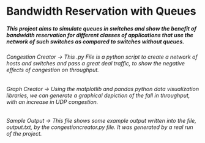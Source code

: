 # Bandwidth Reservation with Queues
<p>
<p>
<h5>This project aims to simulate queues in switches and show the benefit of bandwidth reservation for different classes of applications that use the network of such switches as compared to switches without queues. <h5>
<p>
<h6>Congestion Creator -> This .py File is a python script to create a network of hosts and switches and pass a great deal traffic, to show the negative effects of congestion on throughput. <h6>
<p>
<h6>Graph Creator -> Using the matplotlib and pandas python data visualization libraries, we can generate a graphical depiction of the fall in throughput, with an increase in UDP congestion.<h6>
<p>
<h6>Sample Output  -> This file shows some example output written into the file, output.txt, by the congestioncreator.py file. It was generated by a real run of the project.





